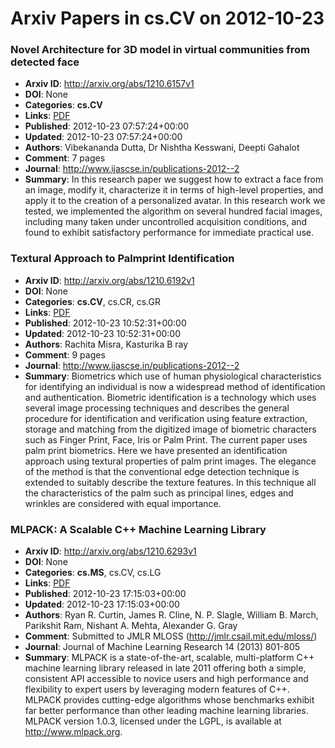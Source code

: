 # Arxiv Papers in cs.CV on 2012-10-23
### Novel Architecture for 3D model in virtual communities from detected face
- **Arxiv ID**: http://arxiv.org/abs/1210.6157v1
- **DOI**: None
- **Categories**: **cs.CV**
- **Links**: [PDF](http://arxiv.org/pdf/1210.6157v1)
- **Published**: 2012-10-23 07:57:24+00:00
- **Updated**: 2012-10-23 07:57:24+00:00
- **Authors**: Vibekananda Dutta, Dr Nishtha Kesswani, Deepti Gahalot
- **Comment**: 7 pages
- **Journal**: http://www.ijascse.in/publications-2012--2
- **Summary**: In this research paper we suggest how to extract a face from an image, modify it, characterize it in terms of high-level properties, and apply it to the creation of a personalized avatar. In this research work we tested, we implemented the algorithm on several hundred facial images, including many taken under uncontrolled acquisition conditions, and found to exhibit satisfactory performance for immediate practical use.



### Textural Approach to Palmprint Identification
- **Arxiv ID**: http://arxiv.org/abs/1210.6192v1
- **DOI**: None
- **Categories**: **cs.CV**, cs.CR, cs.GR
- **Links**: [PDF](http://arxiv.org/pdf/1210.6192v1)
- **Published**: 2012-10-23 10:52:31+00:00
- **Updated**: 2012-10-23 10:52:31+00:00
- **Authors**: Rachita Misra, Kasturika B ray
- **Comment**: 9 pages
- **Journal**: http://www.ijascse.in/publications-2012--2
- **Summary**: Biometrics which use of human physiological characteristics for identifying an individual is now a widespread method of identification and authentication. Biometric identification is a technology which uses several image processing techniques and describes the general procedure for identification and verification using feature extraction, storage and matching from the digitized image of biometric characters such as Finger Print, Face, Iris or Palm Print. The current paper uses palm print biometrics. Here we have presented an identification approach using textural properties of palm print images. The elegance of the method is that the conventional edge detection technique is extended to suitably describe the texture features. In this technique all the characteristics of the palm such as principal lines, edges and wrinkles are considered with equal importance.



### MLPACK: A Scalable C++ Machine Learning Library
- **Arxiv ID**: http://arxiv.org/abs/1210.6293v1
- **DOI**: None
- **Categories**: **cs.MS**, cs.CV, cs.LG
- **Links**: [PDF](http://arxiv.org/pdf/1210.6293v1)
- **Published**: 2012-10-23 17:15:03+00:00
- **Updated**: 2012-10-23 17:15:03+00:00
- **Authors**: Ryan R. Curtin, James R. Cline, N. P. Slagle, William B. March, Parikshit Ram, Nishant A. Mehta, Alexander G. Gray
- **Comment**: Submitted to JMLR MLOSS (http://jmlr.csail.mit.edu/mloss/)
- **Journal**: Journal of Machine Learning Research 14 (2013) 801-805
- **Summary**: MLPACK is a state-of-the-art, scalable, multi-platform C++ machine learning library released in late 2011 offering both a simple, consistent API accessible to novice users and high performance and flexibility to expert users by leveraging modern features of C++. MLPACK provides cutting-edge algorithms whose benchmarks exhibit far better performance than other leading machine learning libraries. MLPACK version 1.0.3, licensed under the LGPL, is available at http://www.mlpack.org.



